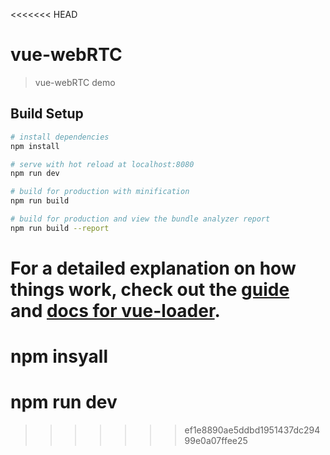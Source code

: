<<<<<<< HEAD
# vue-webRTC

> vue-webRTC demo

## Build Setup

``` bash
# install dependencies
npm install

# serve with hot reload at localhost:8080
npm run dev

# build for production with minification
npm run build

# build for production and view the bundle analyzer report
npm run build --report
```

For a detailed explanation on how things work, check out the [guide](http://vuejs-templates.github.io/webpack/) and [docs for vue-loader](http://vuejs.github.io/vue-loader).
=======
# npm insyall
# npm run dev
>>>>>>> ef1e8890ae5ddbd1951437dc29499e0a07ffee25
